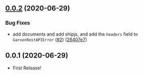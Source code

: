 ## [0.0.2](https://github.com/miyajan/garoon-rest/compare/v0.0.1...v0.0.2) (2020-06-29)


### Bug Fixes

* add documents and add shipjs, and add the `headers` field to `GaroonRestAPIError` ([#2](https://github.com/miyajan/garoon-rest/issues/2)) ([28407e7](https://github.com/miyajan/garoon-rest/commit/28407e7be2548d6c9fa12433f0b88493bb509168))



## 0.0.1 (2020-06-29)

* First Release!
